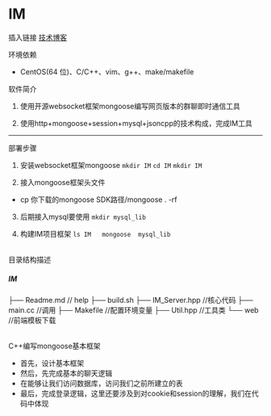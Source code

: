 IM
===========================
插入链接
[技术博客](https://blog.csdn.net/qq_41906009/article/details/102670659)

环境依赖
* CentOS(64 位)、C/C++、vim、g++、make/makefile

软件简介
1. 使用开源websocket框架mongoose编写网页版本的群聊即时通信工具 

2. 使用http+mongoose+session+mysql+jsoncpp的技术构成，完成IM工具 
***
部署步骤

1. 安装websocket框架mongoose 
 ``` mkdir IM ```
 ``` cd IM ```
 ``` mkdir IM ```

2. 接入mongoose框架头文件
 * cp 你下载的mongoose SDK路径/mongoose . -rf 

3. 后期接入mysql要使用
``` mkdir mysql_lib ```

4. 构建IM项目框架
```ls IM   mongoose  mysql_lib```

<br>
目录结构描述

##### IM
├── Readme.md                   // help
├── build.sh 
├── IM_Server.hpp               //核心代码
├── main.cc                     //调用
├── Makefile                    //配置环境变量
├── Util.hpp                    //工具类
└── web                         //前端模板下载
 
<br>
C++编写mongoose基本框架

* 首先，设计基本框架
* 然后，先完成基本的聊天逻辑
* 在能够让我们访问数据库，访问我们之前所建立的表
* 最后，完成登录逻辑，这里还要涉及到对cookie和session的理解，我们在代码中体现



